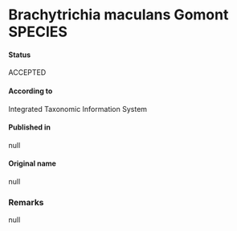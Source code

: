 # Brachytrichia maculans Gomont SPECIES

#### Status
ACCEPTED

#### According to
Integrated Taxonomic Information System

#### Published in
null

#### Original name
null

### Remarks
null